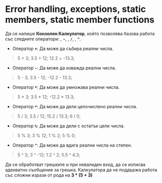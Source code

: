 # Error handling, exceptions, static members, static member functions

Да се напише **Конзолен Калкулатор**, който позволява базова работа със следните оператори: , __`-`__, , __`/`__, , __`^`__.

* Оператор __`+`__: Да може да събира реални числа.
> 5 + 3; 3.5 + 12; 12.2 + -13.3;

* Оператор __`-`__: Да може да изважда реални числа.
> 5 - 3; 3.5 - 12; -12.2 - 13.3;

* Оператор __`*`__: Да може да умножава реални числа.
> 5 * 3; 3.5 * 12; -12.2 * 13.3;

* Оператор __`*`__: Да може да дели целочислено реални числа.
> 5 / 3; 3.5 / 12; 15.2 / 13.3; 6 / 0;

* Оператор __`%`__: Да може да дели с остатък цели числа.
> 5 % 3; 3 % 12; 1 % 2; 5 % 0;

* Оператор __`^`__: Да може да вдига реални числа на степен.
> 5 ^ 3; 3 ^ -12; 1.2 ^ 2; 5.5 ^ 4.3;

Да се обработват грешките и при невалиден вход, да се изписва адекватно съобщение за грешка. Калкулатора да не поддържа работа със сложни изрази от рода на __3 * (5 + 3)__